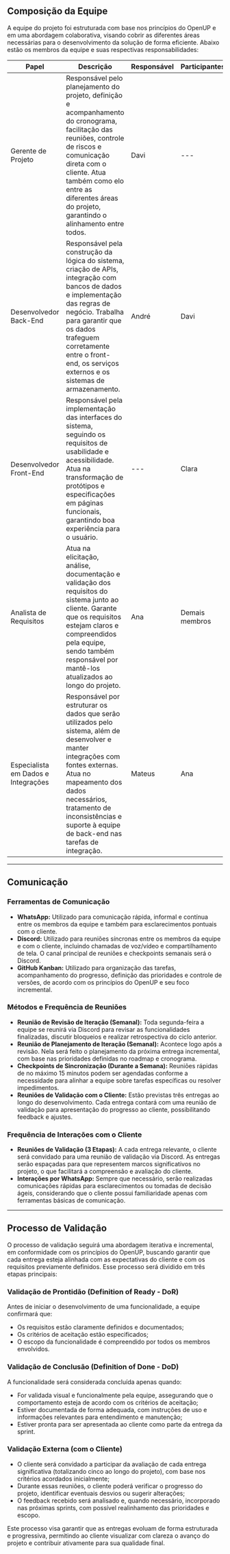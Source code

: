 ## Composição da Equipe

A equipe do projeto foi estruturada com base nos princípios do OpenUP e em uma abordagem colaborativa, visando cobrir as diferentes áreas necessárias para o desenvolvimento da solução de forma eficiente. Abaixo estão os membros da equipe e suas respectivas responsabilidades:

| Papel | Descrição | Responsável | Participantes  |
|-------|-----------|-------------|----------------|
| Gerente de Projeto | Responsável pelo planejamento do projeto, definição e acompanhamento do cronograma, facilitação das reuniões, controle de riscos e comunicação direta com o cliente. Atua também como elo entre as diferentes áreas do projeto, garantindo o alinhamento entre todos. | Davi | --- |
| Desenvolvedor Back-End | Responsável pela construção da lógica do sistema, criação de APIs, integração com bancos de dados e implementação das regras de negócio. Trabalha para garantir que os dados trafeguem corretamente entre o front-end, os serviços externos e os sistemas de armazenamento. | André | Davi |
| Desenvolvedor Front-End | Responsável pela implementação das interfaces do sistema, seguindo os requisitos de usabilidade e acessibilidade. Atua na transformação de protótipos e especificações em páginas funcionais, garantindo boa experiência para o usuário. | --- | Clara |
| Analista de Requisitos | Atua na elicitação, análise, documentação e validação dos requisitos do sistema junto ao cliente. Garante que os requisitos estejam claros e compreendidos pela equipe, sendo também responsável por mantê-los atualizados ao longo do projeto. | Ana | Demais membros  
| Especialista em Dados e Integrações | Responsável por estruturar os dados que serão utilizados pelo sistema, além de desenvolver e manter integrações com fontes externas. Atua no mapeamento dos dados necessários, tratamento de inconsistências e suporte à equipe de back-end nas tarefas de integração. | Mateus | Ana |

---

## Comunicação

### Ferramentas de Comunicação

- **WhatsApp:** Utilizado para comunicação rápida, informal e contínua entre os membros da equipe e também para esclarecimentos pontuais com o cliente.
- **Discord:** Utilizado para reuniões síncronas entre os membros da equipe e com o cliente, incluindo chamadas de voz/vídeo e compartilhamento de tela. O canal principal de reuniões e checkpoints semanais será o Discord.
- **GitHub Kanban:** Utilizado para organização das tarefas, acompanhamento do progresso, definição das prioridades e controle de versões, de acordo com os princípios do OpenUP e seu foco incremental.

### Métodos e Frequência de Reuniões

- **Reunião de Revisão de Iteração (Semanal):** Toda segunda-feira a equipe se reunirá via Discord para revisar as funcionalidades finalizadas, discutir bloqueios e realizar retrospectiva do ciclo anterior.
- **Reunião de Planejamento de Iteração (Semanal):** Acontece logo após a revisão. Nela será feito o planejamento da próxima entrega incremental, com base nas prioridades definidas no roadmap e cronograma.
- **Checkpoints de Sincronização (Durante a Semana):** Reuniões rápidas de no máximo 15 minutos podem ser agendadas conforme a necessidade para alinhar a equipe sobre tarefas específicas ou resolver impedimentos.
- **Reuniões de Validação com o Cliente:** Estão previstas três entregas ao longo do desenvolvimento. Cada entrega contará com uma reunião de validação para apresentação do progresso ao cliente, possibilitando feedback e ajustes.

### Frequência de Interações com o Cliente

- **Reuniões de Validação (3 Etapas):** A cada entrega relevante, o cliente será convidado para uma reunião de validação via Discord. As entregas serão espaçadas para que representem marcos significativos no projeto, o que facilitará a compreensão e avaliação do cliente.
- **Interações por WhatsApp:** Sempre que necessário, serão realizadas comunicações rápidas para esclarecimentos ou tomadas de decisão ágeis, considerando que o cliente possui familiaridade apenas com ferramentas básicas de comunicação.

---

## Processo de Validação

O processo de validação seguirá uma abordagem iterativa e incremental, em conformidade com os princípios do OpenUP, buscando garantir que cada entrega esteja alinhada com as expectativas do cliente e com os requisitos previamente definidos. Esse processo será dividido em três etapas principais:

### Validação de Prontidão (Definition of Ready - DoR)

Antes de iniciar o desenvolvimento de uma funcionalidade, a equipe confirmará que:

- Os requisitos estão claramente definidos e documentados;
- Os critérios de aceitação estão especificados;
- O escopo da funcionalidade é compreendido por todos os membros envolvidos.

### Validação de Conclusão (Definition of Done - DoD)

A funcionalidade será considerada concluída apenas quando:

- For validada visual e funcionalmente pela equipe, assegurando que o comportamento esteja de acordo com os critérios de aceitação;
- Estiver documentada de forma adequada, com instruções de uso e informações relevantes para entendimento e manutenção;
- Estiver pronta para ser apresentada ao cliente como parte da entrega da sprint.

### Validação Externa (com o Cliente)

- O cliente será convidado a participar da avaliação de cada entrega significativa (totalizando cinco ao longo do projeto), com base nos critérios acordados inicialmente;
- Durante essas reuniões, o cliente poderá verificar o progresso do projeto, identificar eventuais desvios ou sugerir alterações;
- O feedback recebido será analisado e, quando necessário, incorporado nas próximas sprints, com possível realinhamento das prioridades e escopo.

Este processo visa garantir que as entregas evoluam de forma estruturada e progressiva, permitindo ao cliente visualizar com clareza o avanço do projeto e contribuir ativamente para sua qualidade final.
